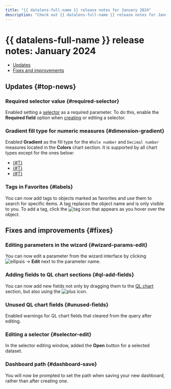 ```yaml
---
title: "{{ datalens-full-name }} release notes for January 2024"
description: "Check out {{ datalens-full-name }} release notes for January 2024."
---
```


# {{ datalens-full-name }} release notes: January 2024

* [Updates](#top-news)
* [Fixes and improvements](#fixes)

## Updates {#top-news}

### Required selector value {#required-selector}

Enabled setting a [selector](../dashboard/selector.md) as a required parameter. To do this, enable the **Required field** option when [creating](../operations/dashboard/add-selector.md) or editing a selector.

### Gradient fill type for numeric measures {#dimension-gradient}

Enabled **Gradient** as the fill type for the `Whole number` and `Decimal number` measures located in the **Colors** chart section. It is supported by all chart types except for the ones below:

* [{#T}](../visualization-ref/line-chart.md)
* [{#T}](../visualization-ref/area-chart.md)
* [{#T}](../visualization-ref/normalized-area-chart.md)


### Tags in Favorites {#labels}

You can now add tags to objects marked as favorites and use them to search for specific items. A tag replaces the object name and is only visible to you. To add a tag, click the ![tag](../../_assets/console-icons/tag.svg) icon that appears as you hover over the object.

## Fixes and improvements {#fixes}


### Editing parameters in the wizard {#wizard-params-edit}

You can now edit a parameter from the wizard interface by clicking ![ellipsis](../../_assets/console-icons/ellipsis.svg) → **Edit** next to the parameter name.

### Adding fields to QL chart sections {#ql-add-fields}

You can now add new fields not only by dragging them to the [QL chart](../concepts/chart/ql-charts.md) section, but also using the ![plus](../../_assets/console-icons/plus.svg) icon.

### Unused QL chart fields {#unused-fields}

Enabled warnings for QL chart fields that cleared from the query after editing.

### Editing a selector {#selector-edit}


In the selector editing window, added the **Open** button for a selected dataset.


### Dashboard path {#dashboard-save}

You will now be prompted to set the path when saving your new dashboard, rather than after creating one.

